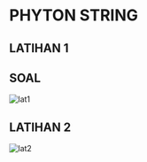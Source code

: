 # PHYTON STRING
## LATIHAN 1
## SOAL
![lat1](https://user-images.githubusercontent.com/118960008/209554111-9abb67f3-95ee-4903-a739-974185e8187a.png)














## LATIHAN 2
![lat2](https://user-images.githubusercontent.com/118960008/209554142-396baba9-c9ce-4dfb-9846-80b597498c2c.png)
